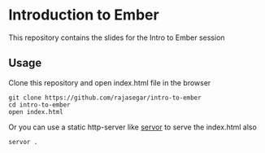# Introduction to Ember

This repository contains the slides for the Intro to Ember session

## Usage
Clone this repository and open index.html file in the browser

```
git clone https://github.com/rajasegar/intro-to-ember
cd intro-to-ember
open index.html
```

Or you can use a static http-server like [servor](https://github.com/lukejacksonn/servor) to serve the index.html also
```
servor .
```
